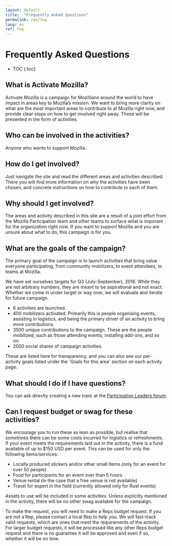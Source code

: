 ```yaml
---
layout: default
title:  "Frequently Asked Questions"
permalink: /es/faq
lang: es
ref: faq
---
```


# Frequently Asked Questions

* TOC
{:toc}

## What is Activate Mozilla?

Activate Mozilla is a campaign for Mozillians around the world to have impact in areas key to Mozilla’s mission. We want to bring more clarity on what are the most important areas to contribute to at Mozilla right now, and provide clear steps on how to get involved right away. These will be presented in the form of activities.

## Who can be involved in the activities?

Anyone who wants to support Mozilla.

## How do I get involved?

Just navigate the site and read the different areas and activities described. There you will find more information on why the activities have been chosen, and concrete instructions on how to contribute to each of them.

## Why should I get involved?

The areas and activity described in this site are a result of a joint effort from the Mozilla Participation team and other teams to surface what is imporant for the organization right now. If you want to support Mozilla and you are unsure about what to do, this campaign is for you.

## What are the goals of the campaign?

The primary goal of the campaign is to launch activities that bring value everyone participating, from community mobilizers, to event attendees, to teams at Mozilla.

We have set ourselves targets for Q3 (July-September), 2016. While they are not arbitrary numbers, they are meant to be aspirational and not exact. Whether we come in under target or way over, we will evaluate and iterate for future campaign.

* 6 activities are launched.
* 400 mobilizers activated. Primarily this is people organising events, assisting in logistics, and being the primary driver of an activity to bring more contributions.
* 3500 unique contributions to the campaign. These are the people mobilized, such as those attending events, installing add-ons, and so on.
* 2000 social shares of campaign activities.

These are listed here for transparency, and you can also see our per-activity goals listed under the 'Goals for this area' section on each activity page.

## What should I do if I have questions?

You can ask directly creating a new topic at the [Participation Leaders forum](https://discourse.mozilla-community.org/c/participation-leaders).

## Can I request budget or swag for these activities?

We encourage you to run these as lean as possible, but realise that sometimes there can be some costs incurred for logistics or refreshments. If your event meets the requirements laid out in the activity, there is a fund available of up to $150 USD per event. This can be used for only the following items/services:

* Locally produced stickers and/or other small items (only for an event for over 50 people)
* Food for participants for an event over than 5 hours
* Venue rental (in the case that a free venue is not available)
* Travel for expert in the field (currently allowed only for Rust events)

Assets to use will be included in some activities. Unless explicitly mentioned in the activity, there will be no other swag available for the campaign. 

To make the request, you will need to make a Reps budget request. If you are not a Rep, please contact a local Rep to help you. We will fast-track valid requests, which are ones that meet the requirements of the activity. For larger budget requests, it will be processed like any other Reps budget request and there is no guarantee it will be approved and even if so, whether it will be on time.
